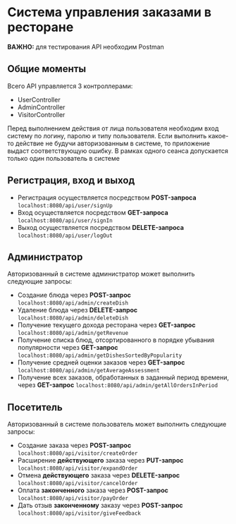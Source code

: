 # Система управления заказами в ресторане
**ВАЖНО:** для тестирования API необходим Postman
## Общие моменты
Всего API управляется 3 контроллерами: 
* UserController
* AdminController
* VisitorController

Перед выполнением действия от лица пользователя необходим вход систему по логину, паролю и типу пользователя. Если выполнить какое-то действие не будучи авторизованным в системе, то приложение выдаст соответствующую ошибку. В рамках одного сеанса допускается только один пользователь в системе   

## Регистрация, вход и выход
* Регистрация осуществляется посредством **POST-запроса** `localhost:8080/api/user/signUp`
* Вход осуществляется посредством **GET-запроса** `localhost:8080/api/user/signIn`
* Выход осуществляется посредством **DELETE-запроса** `localhost:8080/api/user/logOut`

## Администратор
Авторизованный в системе администратор может выполнить следующие запросы:
* Создание блюда через **POST-запрос** `localhost:8080/api/admin/createDish`
* Удаление блюда через **DELETE-запрос** `localhost:8080/api/admin/deleteDish`
* Получение текущего дохода ресторана через **GET-запрос** `localhost:8080/api/admin/getRevenue`
* Получение списка блюд, отсортированного в порядке убывания популярности через **GET-запрос** `localhost:8080/api/admin/getDishesSortedByPopularity`
* Получение средней оценки заказов через **GET-запрос** `localhost:8080/api/admin/getAverageAssessment`
* Получение всех заказов, обработанных в заданный период времени, через **GET-запрос** `localhost:8080/api/admin/getAllOrdersInPeriod`

## Посетитель
Авторизованный в системе пользователь может выполнить следующие запросы:
* Создание заказа через **POST-запрос** `localhost:8080/api/visitor/createOrder`
* Расширение **действующего** заказа через **PUT-запрос** `localhost:8080/api/visitor/expandOrder`
* Отмена **действующего** заказа через **DELETE-запрос** `localhost:8080/api/visitor/cancelOrder`
* Оплата **законченного** заказа через **POST-запрос** `localhost:8080/api/visitor/payOrder`
* Дать отзыв **законченному** заказу через **POST-запрос** `localhost:8080/api/visitor/giveFeedback` 
